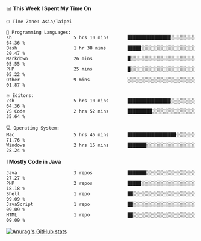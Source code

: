 <!--
<table>
  <tr>
    <td>
      <img src="./devcard.svg" alt="A dev card" width="400" hight="100%">
    </td>
    <td>
      <p>### Hi there 👋</p>
      <p>**treevel/treevel** is a ✨ _special_ ✨ repository because its `README.md` (this file) appears on your GitHub profile.</p>
      <p>Here are some ideas to get you started:</p>
      <p>- 🔭 I’m currently working on ...</p>
      <p>- 🌱 I’m currently learning ...</p>
      <p>- 👯 I’m looking to collaborate on ...</p>
      <p>- 🤔 I’m looking for help with ...</p>
      <p>- 💬 Ask me about ...</p>
      <p>- 📫 How to reach me: ...</p>
      <p>- 😄 Pronouns: ...</p>
      <p>- ⚡ Fun fact: ...</p>
    </td>
  </tr>
</table>
-->

<!--START_SECTION:waka-->
📊 **This Week I Spent My Time On** 

```text
🕑︎ Time Zone: Asia/Taipei

💬 Programming Languages: 
sh                       5 hrs 10 mins       ████████████████░░░░░░░░░   64.36 % 
Bash                     1 hr 38 mins        █████░░░░░░░░░░░░░░░░░░░░   20.47 % 
Markdown                 26 mins             █░░░░░░░░░░░░░░░░░░░░░░░░   05.55 % 
PHP                      25 mins             █░░░░░░░░░░░░░░░░░░░░░░░░   05.22 % 
Other                    9 mins              ░░░░░░░░░░░░░░░░░░░░░░░░░   01.87 % 

🔥 Editors: 
Zsh                      5 hrs 10 mins       ████████████████░░░░░░░░░   64.36 % 
VS Code                  2 hrs 52 mins       █████████░░░░░░░░░░░░░░░░   35.64 % 

💻 Operating System: 
Mac                      5 hrs 46 mins       ██████████████████░░░░░░░   71.76 % 
Windows                  2 hrs 16 mins       ███████░░░░░░░░░░░░░░░░░░   28.24 % 
```

**I Mostly Code in Java** 

```text
Java                     3 repos             ███████░░░░░░░░░░░░░░░░░░   27.27 % 
PHP                      2 repos             █████░░░░░░░░░░░░░░░░░░░░   18.18 % 
Shell                    1 repo              ██░░░░░░░░░░░░░░░░░░░░░░░   09.09 % 
JavaScript               1 repo              ██░░░░░░░░░░░░░░░░░░░░░░░   09.09 % 
HTML                     1 repo              ██░░░░░░░░░░░░░░░░░░░░░░░   09.09 % 
```




<!--END_SECTION:waka-->

<!-- GitHub Stats Card-->
[![Anurag's GitHub stats](https://github-readme-stats.vercel.app/api?username=treevel&show_icons=true&theme=monokai&count_private=true)](https://github.com/anuraghazra/github-readme-stats)
